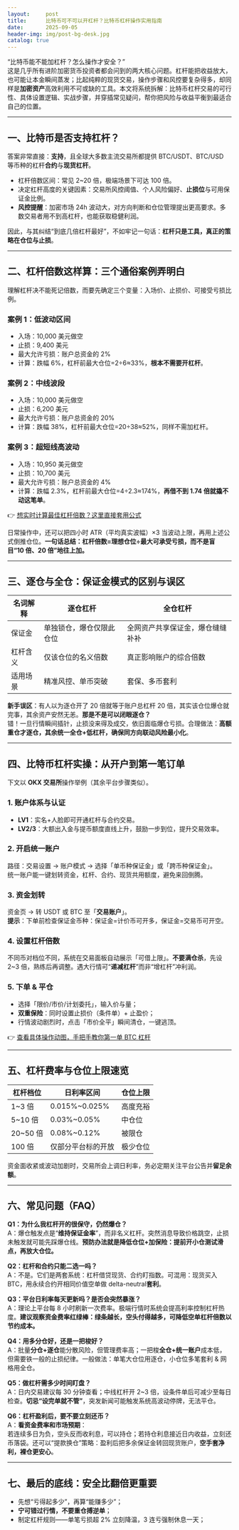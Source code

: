 ```yaml
---
layout:     post
title:      比特币可不可以开杠杆？比特币杠杆操作实用指南
date:       2025-09-05
header-img: img/post-bg-desk.jpg
catalog: true
---
```


“比特币能不能加杠杆？怎么操作才安全？”  
这是几乎所有进阶加密货币投资者都会问到的两大核心问题。杠杆能把收益放大，也可能让本金瞬间蒸发；比起纯粹的现货交易，操作步骤和风控要复杂得多，却同样是**加密资产**高效利用不可或缺的工具。本文将系统拆解：比特币杠杆交易的可行性、具体设置逻辑、实战步骤，并穿插常见疑问，帮你把风险与收益平衡到最适合自己的位置。

---

## 一、比特币是否支持杠杆？  
答案非常直接：**支持**，且全球大多数主流交易所都提供 BTC/USDT、BTC/USD 等币种的杠杆**合约**与**现货杠杆**。

- 杠杆倍数区间：常见 2~20 倍，极端场景下可达 100 倍。  
- 决定杠杆高度的关键因素：交易所风控阈值、个人风险偏好、**止损位**与可用保证金比例。  
- **风控提醒**：加密市场 24h 波动大，对方向判断和仓位管理提出更高要求。多数交易者用不到高杠杆，也能获取稳健利润。

因此，与其纠结“到底几倍杠杆最好”，不如牢记一句话：**杠杆只是工具，真正的策略在仓位与止损**。

---

## 二、杠杆倍数这样算：三个通俗案例弄明白

理解杠杆决不能死记倍数，而要先确定三个变量：入场价、止损价、可接受亏损比例。

### 案例 1：低波动区间  
- 入场：10,000 美元做空  
- 止损：9,400 美元  
- 最大允许亏损：账户总资金的 2%  
- 计算：跌幅 6%，杠杆前最大仓位=2÷6≈33%，**根本不需要开杠杆**。

### 案例 2：中线波段  
- 入场：10,000 美元做空  
- 止损：6,200 美元  
- 最大允许亏损：账户总资金的 20%  
- 计算：跌幅 38%，杠杆前最大仓位=20÷38≈52%，同样不需加杠杆。

### 案例 3：超短线高波动  
- 入场：10,950 美元做空  
- 止损：10,700 美元  
- 最大允许亏损：账户总资金的 4%  
- 计算：跌幅 2.3%，杠杆前最大仓位=4÷2.3≈174%，**再借不到 1.74 倍就撬不动这笔单**。

👉 [想实时计算最佳杠杆倍数？这里直接套用公式](https://okxdog.com/)

日常操作中，还可以把四小时 ATR（平均真实波幅）×3 当波动上限，再用上述公式倒推仓位。**一句话总结：杠杆倍数=理想仓位÷最大可承受亏损，而不是盲目“10 倍、20 倍”地往上加。**

---

## 三、逐仓与全仓：保证金模式的区别与误区

| 名词解释 | 逐仓杠杆 | 全仓杠杆 |
|---|---|---|
| 保证金 | 单独锁仓，爆仓仅限此仓位 | 全网资产共享保证金，爆仓缝缝补补 |
| 杠杆含义 | 仅该仓位的名义倍数 | 真正影响账户的综合倍数 |
| 适用场景 | 精准风控、单币突破 | 套保、多币套利 |

**新手误区**：有人以为逐仓开了 20 倍就等于账户总杠杆 20 倍，其实该仓位爆仓就完事，其余资产安然无恙。**那是不是可以闭眼逐仓？**  
错！一旦行情瞬间插针，止损没来得及成交，依旧面临爆仓亏损。合理做法：**高额重仓才逐仓，其余统一全仓+低杠杆，确保同方向联动风险最小化**。

---

## 四、比特币杠杆实操：从开户到第一笔订单

下文以 **OKX 交易所**操作举例（其余平台步骤类似）。

### 1. 账户体系与认证  
- **LV1**：实名+人脸即可开通杠杆与合约交易。  
- **LV2/3**：大额出入金与提币额度直线上升，鼓励一步到位，提升交易效率。

### 2. 开启统一账户  
路径：交易设置 → 账户模式 → 选择「单币种保证金」或「跨币种保证金」。  
统一账户能一键划转资金，杠杆、合约、现货共用额度，避免来回倒腾。

### 3. 资金划转  
资金页 → 转 USDT 或 BTC 至「**交易账户**」。  
**提示**：下单前检查保证金币种：保证金=计价币可开多，保证金=交易币可开空。

### 4. 设置杠杆倍数  
不同币对档位不同，系统在交易面板自动展示「可借上限」。**不要满仓杀**，先设 2~3 倍，熟练后再调整。遇大行情可“**递减杠杆**”而非“增杠杆”冲利润。

### 5. 下单 & 平仓  
- 选择「限价/市价/计划委托」，输入价与量；  
- **双重保险**：同时设置止损价（条件单）+ 止盈价；  
- 行情波动剧烈时，点击「市价全平」瞬间清仓，一键逃顶。

👉 [查看具体操作动图，手把手教你第一单 BTC 杠杆](https://okxdog.com/)

---

## 五、杠杆费率与仓位上限速览

| 杠杆档位 | 日利率区间 | 仓位上限 |
|---|---|---|
| 1~3 倍 | 0.015%~0.025% | 高度充裕 |
| 5~10 倍 | 0.03%~0.05% | 中仓位 |
| 20~50 倍 | 0.08%~0.12% | 被限仓 |
| 100 倍 | 仅部分平台标的开放 | 极少仓位 |

资金面收紧或波动加剧时，交易所会上调日利率，务必定期关注平台公告并**留足余额**。

---

## 六、常见问题（FAQ）

**Q1：为什么我杠杆开的很保守，仍然爆仓？**  
A：爆仓触发点是“**维持保证金率**”，而非名义杠杆。突然消息导致价格跳空，止损未触发就可能先踩爆仓线。**预防办法就是降低仓位+加保险：提前开小仓测试滑点，再放大仓位。**

**Q2：杠杆和合约只能二选一吗？**  
A：不是。它们是两套系统：杠杆借贷现货、合约盯指数。可混用：现货买入 BTC，用永续合约开相同价值空单做 delta-neutral**套利**。

**Q3：平台日利率每天更新吗？是否会突然暴涨？**  
A：理论上平台每 8 小时刷新一次费率。极端行情时系统会提高利率控制杠杆热度。**建议观察资金费率红绿棒：绿条越长，空头付得越多，可降低空单杠杆倍数以节约成本。**

**Q4：用多分仓好，还是一把梭好？**  
A：批量**分仓+逐仓**能分散风险，但管理费率高；一把梭**全仓+统一账户**成本低，但需要铁一般的止损纪律。一般做法：单笔大仓位用逐仓，小仓位多笔套利 & 网格用全仓。

**Q5：做杠杆需多少时间盯盘？**  
A：日内交易建议每 30 分钟查看；中线杠杆开 2~3 倍，设条件单后可减少至每日检查。**切忌“设完单就不管”**，突发新闻可能触发系统高波动停牌，无法平仓。

**Q6：杠杆盈利后，要不要立刻还币？**  
A：**看资金费率和市场预期**：  
若连续多日为负，空头反而收利息，可以持仓；若持仓利息接近日内收益，立刻还币落袋。还可以“提款换仓”策略：盈利后把多余保证金转回现货账户，**空手套净利，裸仓更安心**。

---

## 七、最后的底线：安全比翻倍更重要

- 先想“亏得起多少”，再算“能赚多少”；  
- **宁可错过行情，不要重仓搏逆单**；  
- 制定杠杆规则——单笔亏损超 2% 立刻降温，3 连亏强制休息一天；
